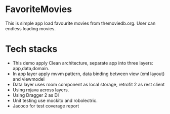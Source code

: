 # FavoriteMovies
This is simple app load favourite movies from themoviedb.org. User can endless loading movies.
# Tech stacks
- This demo apply Clean architecture, separate app into three layers: app,data,domain.
- In app layer apply mvvm pattern, data binding between view (xml layout) and viewmodel
- Data layer uses room component as local storage, retrofit 2 as rest client
- Using rxjava across layers.
- Using Dragger 2 as DI
- Unit testing use mockito and robolectric.
- Jacoco for test coverage report
